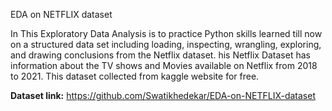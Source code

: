 EDA on NETFLIX dataset

In This Exploratory Data Analysis is to practice Python skills learned till now on a structured data set including loading, inspecting, wrangling, exploring, and drawing conclusions from the Netflix dataset.
his Netflix Dataset has information about the TV shows and Movies available on Netflix from 2018 to 2021. This dataset collected from kaggle website for free.

**Dataset link:** https://github.com/Swatikhedekar/EDA-on-NETFLIX-dataset
